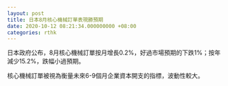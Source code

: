 ```yaml
---
layout: post
title: 日本8月核心機械訂單表現勝預期
date: 2020-10-12 08:21:34.000000000 +08:00
categories: rthk
---
```


日本政府公布，8月核心機械訂單按月增長0.2%，好過市場預期的下跌1%；按年減少15.2%，跌幅小過預期。

核心機械訂單被視為衡量未來6-9個月企業資本開支的指標，波動性較大。
